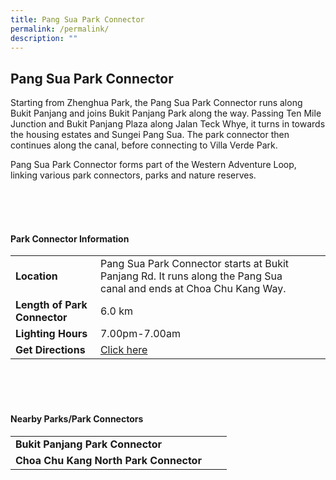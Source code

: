 ```yaml
---
title: Pang Sua Park Connector
permalink: /permalink/
description: ""
---
```

## Pang Sua Park Connector

Starting from Zhenghua Park, the Pang Sua Park Connector runs along Bukit Panjang and joins Bukit Panjang Park along the way. Passing Ten Mile Junction and Bukit Panjang Plaza along Jalan Teck Whye, it turns in towards the housing estates and Sungei Pang Sua. The park connector then continues along the canal, before connecting to Villa Verde Park.

Pang Sua Park Connector forms part of the Western Adventure Loop, linking various park connectors, parks and nature reserves.

<br>
<br>
<br>

#### Park Connector Information
|  |  |  |
| -------- | -------- | -------- |
| **Location** | Pang Sua Park Connector starts at&nbsp;Bukit Panjang Rd. It runs along the&nbsp;Pang Sua canal&nbsp;and ends at&nbsp;Choa Chu Kang Way. |  |
| **Length of Park Connector** | 6.0 km |  |
| **Lighting Hours** | 7.00pm-7.00am | |
| **Get Directions** | [Click here](http://www.onemap.gov.sg/main/v2/?lat=1.3807087641201425&amp;lng=103.76683393423086)| |

<br>
<br>
<br>	

#### Nearby Parks/Park Connectors
|   |  |  |
| -------- | -------- | -------- |
| **Bukit Panjang Park Connector** | | |
| **Choa Chu Kang North Park Connector** | | |